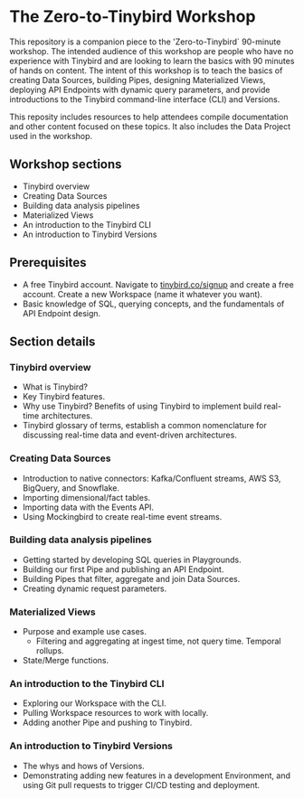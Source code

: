 # The Zero-to-Tinybird Workshop 

This repository is a companion piece to the 'Zero-to-Tinybird` 90-minute workshop. The intended audience of this workshop are people who have no experience with Tinybird and are looking to learn the basics with 90 minutes of hands on content. The intent of this workshop is to teach the basics of creating Data Sources, building Pipes, designing Materialized Views, deploying API Endpoints with dynamic query parameters, and provide introductions to the Tinybird command-line interface (CLI) and Versions. 

This reposity includes resources to help attendees compile documentation and other content focused on these topics. It also includes the Data Project used in the workshop. 

## Workshop sections

* Tinybird overview
* Creating Data Sources
* Building data analysis pipelines
* Materialized Views
* An introduction to the Tinybird CLI
* An introduction to Tinybird Versions

## Prerequisites

* A free Tinybird account. Navigate to [tinybird.co/signup](https://www.tinybird.co/signup) and create a free account. Create a new Workspace (name it whatever you want).
* Basic knowledge of SQL, querying concepts, and the fundamentals of API Endpoint design.

## Section details

### Tinybird overview
  * What is Tinybird?
  * Key Tinybird features. 
  * Why use Tinybird? Benefits of using Tinybird to implement build real-time architectures.
  * Tinybird glossary of terms, establish a common nomenclature for discussing real-time data and event-driven architectures. 

### Creating Data Sources
  * Introduction to native connectors: Kafka/Confluent streams, AWS S3, BigQuery, and Snowflake.
  * Importing dimensional/fact tables. 
  * Importing data with the Events API. 
  * Using Mockingbird to create real-time event streams.

### Building data analysis pipelines
  * Getting started by developing SQL queries in Playgrounds.
  * Building our first Pipe and publishing an API Endpoint.
  * Building Pipes that filter, aggregate and join Data Sources.
  * Creating dynamic request parameters.   

### Materialized Views
  * Purpose and example use cases.
    * Filtering and aggregating at ingest time, not query time. Temporal rollups.
  * State/Merge functions. 

### An introduction to the Tinybird CLI
  * Exploring our Workspace with the CLI.
  * Pulling Workspace resources to work with locally. 
  * Adding another Pipe and pushing to Tinybird. 

### An introduction to Tinybird Versions
  * The whys and hows of Versions.
  * Demonstrating adding new features in a development Environment, and using Git pull requests to trigger CI/CD testing and deployment. 
